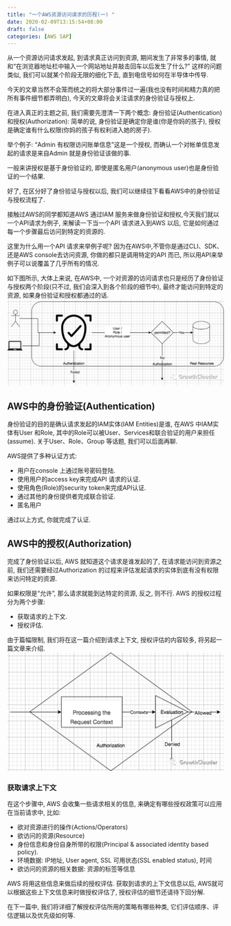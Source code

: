 ```yaml
---
title: "一个AWS资源访问请求的历程(一) "
date: 2020-02-09T13:15:54+08:00
draft: false
categories: [AWS SAP]
---
```


从一个资源访问请求发起, 到请求真正访问到资源, 期间发生了非常多的事情, 就和“在浏览器地址栏中输入一个网站地址并敲击回车以后发生了什么?” 这样的问题类似, 我们可以就某个阶段无限的细化下去, 直到电信号如何在半导体中传导. 
 
今天的文章当然不会笼而统之的将大部分事件过一遍(我也没有时间和精力真的把所有事件细节都弄明白), 今天的文章将会关注请求的身份验证与授权上.

在进入真正的主题之前, 我们需要先澄清一下两个概念: 身份验证(Authentication)和授权(Authorization):
简单的说, 身份验证是确定你是谁(你是你妈的孩子), 授权是确定谁有什么权限(你妈的孩子有权利进入她的房子). 

举个例子: “Admin 有权限访问账单信息”这是一个授权, 而确认一个对帐单信息发起的请求是来自Admin 就是身份验证该做的事.

一般来讲授权是基于身份验证的, 即使是匿名用户(anonymous user)也是身份验证的一个结果.

好了, 在区分好了身份验证与授权以后, 我们可以继续往下看看AWS中的身份验证与授权流程了.

接触过AWS的同学都知道AWS 通过IAM 服务来做身份验证和授权,今天我们就以一个API请求为例子, 来解读一下当一个API 请求进入到AWS 以后, 它是如何通过每一个步骤最后访问到特定的资源的. 

这里为什么用一个API 请求来举例子呢? 因为在AWS中,不管你是通过CLI、SDK、还是AWS console去访问资源, 你做的都只是调用特定的API 而已, 所以用API来举例子可以说覆盖了几乎所有的情况.

如下图所示, 大体上来说, 在AWS中, 一个对资源的访问请求也只是经历了身份验证与授权两个阶段(只不过, 我们会深入到各个阶段的细节中), 最终才能访问到特定的资源, 如果身份验证和授权都通过的话.
![](/images/AWS-authentication-and-authorization-overview/1.png)

## AWS中的身份验证(Authentication)
身份验证的目的是确认请求发起的IAM实体(IAM Entities)是谁, 在AWS 中IAM实体有User 和Role, 其中的Role可以被User、Services和联合验证的用户来担任(assume). 关于User、Role、Group 等话题, 我们可以后面再聊.

AWS提供了多种认证方式:
  * 用户在console 上通过账号密码登陆.
  * 使用用户的access key来完成API 请求的认证.
  * 使用角色(Role)的security token来完成API认证.
  * 通过其他的身份提供者完成联合验证.
  * 匿名用户

通过以上方式, 你就完成了认证.

## AWS中的授权(Authorization)
完成了身份验证以后, AWS 就知道这个请求是谁发起的了, 在请求能访问到资源之前, 我们还需要经过Authorization 的过程来评估发起请求的实体到底有没有权限来访问特定的资源.

如果权限是“允许”, 那么请求就能到达特定的资源, 反之, 则不行.
AWS 的授权过程分为两个步骤: 
  * 获取请求的上下文.
  * 授权评估.

由于篇幅限制, 我们将在这一篇介绍到请求上下文, 授权评估的内容较多, 将另起一篇文章来介绍.
![](/images/AWS-authentication-and-authorization-overview/2.png)

### 获取请求上下文
在这个步骤中, AWS 会收集一些请求相关的信息, 来确定有哪些授权政策可以应用在当前请求中, 比如:
  * 欲对资源进行的操作(Actions/Operators)
  * 欲访问的资源(Resource)
  * 身份信息和身份自身所带的权限(Principal & associated identity based policy).
  * 环境数据: IP地址, User agent, SSL 可用状态(SSL enabled status), 时间
  * 欲访问的资源的相关数据: 资源的标签等信息

AWS 将用这些信息来做后续的授权评估.
获取到请求的上下文信息以后, AWS就可以根据这些上下文信息来时做授权评估了, 授权评估的细节还请待下回分解.

在下一篇中, 我们将详细了解授权评估所用的策略有哪些种类, 它们评估顺序、评估逻辑以及优先级如何等.
